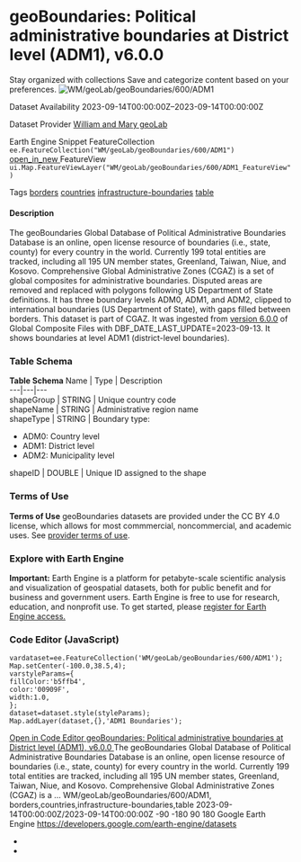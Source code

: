  
#  geoBoundaries: Political administrative boundaries at District level (ADM1), v6.0.0 
Stay organized with collections  Save and categorize content based on your preferences. 
![WM/geoLab/geoBoundaries/600/ADM1](https://developers.google.com/earth-engine/datasets/images/WM/WM_geoLab_geoBoundaries_600_ADM1_sample.png) 

Dataset Availability
    2023-09-14T00:00:00Z–2023-09-14T00:00:00Z 

Dataset Provider
     [ William and Mary geoLab ](https://www.geoboundaries.org/index.html) 

Earth Engine Snippet
     FeatureCollection `    ee.FeatureCollection("WM/geoLab/geoBoundaries/600/ADM1")   ` [ open_in_new ](https://code.earthengine.google.com/?scriptPath=Examples:Datasets/WM/WM_geoLab_geoBoundaries_600_ADM1)      FeatureView  `    ui.Map.FeatureViewLayer("WM/geoLab/geoBoundaries/600/ADM1_FeatureView")   ` 

Tags
     [borders](https://developers.google.com/earth-engine/datasets/tags/borders) [countries](https://developers.google.com/earth-engine/datasets/tags/countries) [infrastructure-boundaries](https://developers.google.com/earth-engine/datasets/tags/infrastructure-boundaries) [table](https://developers.google.com/earth-engine/datasets/tags/table)
#### Description
The geoBoundaries Global Database of Political Administrative Boundaries Database is an online, open license resource of boundaries (i.e., state, county) for every country in the world. Currently 199 total entities are tracked, including all 195 UN member states, Greenland, Taiwan, Niue, and Kosovo.
Comprehensive Global Administrative Zones (CGAZ) is a set of global composites for administrative boundaries. Disputed areas are removed and replaced with polygons following US Department of State definitions. It has three boundary levels ADM0, ADM1, and ADM2, clipped to international boundaries (US Department of State), with gaps filled between borders.
This dataset is part of CGAZ. It was ingested from [version 6.0.0](https://github.com/wmgeolab/geoBoundaries/tree/1289e40e366c7b320550be1ee0614a9472d572d4) of Global Composite Files with DBF_DATE_LAST_UPDATE=2023-09-13. It shows boundaries at level ADM1 (district-level boundaries).
### Table Schema
**Table Schema**
Name | Type | Description  
---|---|---  
shapeGroup | STRING | Unique country code  
shapeName | STRING | Administrative region name  
shapeType | STRING | Boundary type:
  * ADM0: Country level
  * ADM1: District level
  * ADM2: Municipality level

  
shapeID | DOUBLE | Unique ID assigned to the shape  
### Terms of Use
**Terms of Use**
geoBoundaries datasets are provided under the CC BY 4.0 license, which allows for most commmercial, noncommercial, and academic uses. See [provider terms of use](https://www.geoboundaries.org/index.html#usage).
### Explore with Earth Engine
**Important:** Earth Engine is a platform for petabyte-scale scientific analysis and visualization of geospatial datasets, both for public benefit and for business and government users. Earth Engine is free to use for research, education, and nonprofit use. To get started, please [register for Earth Engine access.](https://console.cloud.google.com/earth-engine)
### Code Editor (JavaScript)
```
vardataset=ee.FeatureCollection('WM/geoLab/geoBoundaries/600/ADM1');
Map.setCenter(-100.0,38.5,4);
varstyleParams={
fillColor:'b5ffb4',
color:'00909F',
width:1.0,
};
dataset=dataset.style(styleParams);
Map.addLayer(dataset,{},'ADM1 Boundaries');
```
[ Open in Code Editor ](https://code.earthengine.google.com/?scriptPath=Examples:Datasets/WM/WM_geoLab_geoBoundaries_600_ADM1)
[ geoBoundaries: Political administrative boundaries at District level (ADM1), v6.0.0 ](https://developers.google.com/earth-engine/datasets/catalog/WM_geoLab_geoBoundaries_600_ADM1)
The geoBoundaries Global Database of Political Administrative Boundaries Database is an online, open license resource of boundaries (i.e., state, county) for every country in the world. Currently 199 total entities are tracked, including all 195 UN member states, Greenland, Taiwan, Niue, and Kosovo. Comprehensive Global Administrative Zones (CGAZ) is a …
WM/geoLab/geoBoundaries/600/ADM1, borders,countries,infrastructure-boundaries,table 
2023-09-14T00:00:00Z/2023-09-14T00:00:00Z
-90 -180 90 180 
Google Earth Engine
https://developers.google.com/earth-engine/datasets
  * [ ](https://doi.org/https://www.geoboundaries.org/index.html)
  * [ ](https://doi.org/https://developers.google.com/earth-engine/datasets/catalog/WM_geoLab_geoBoundaries_600_ADM1)



